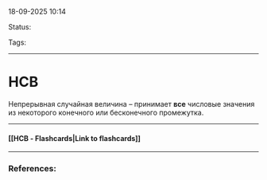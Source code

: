 
18-09-2025 10:14

Status:

Tags:

---
# НСВ

Непрерывная случайная величина – принимает **все** числовые значения из некоторого конечного или бесконечного промежутка.

----
#### [[НСВ - Flashcards|Link to flashcards]]



---
### References:

